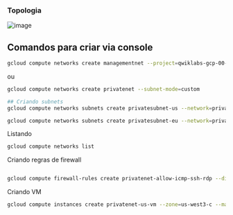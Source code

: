 ### Topologia
![image](https://user-images.githubusercontent.com/59710101/216000784-fb51a138-5eeb-464b-b43b-b29705c4b1f4.png)

## Comandos para criar via console
```sh
gcloud compute networks create managementnet --project=qwiklabs-gcp-00-6e10122d2007 --subnet-mode=custom --mtu=1460 --bgp-routing-mode=regional && gcloud compute networks subnets create managementsubnet-us --project=qwiklabs-gcp-00-6e10122d2007 --range=10.240.0.0/20 --stack-type=IPV4_ONLY --network=managementnet --region=us-west3

```
ou

```sh
gcloud compute networks create privatenet --subnet-mode=custom

## Criando subnets
gcloud compute networks subnets create privatesubnet-us --network=privatenet --region=us-west3 --range=172.16.0.0/24

gcloud compute networks subnets create privatesubnet-eu --network=privatenet --region=europe-west1 --range=172.20.0.0/20
```

Listando
```sh
gcloud compute networks list

```
Criando regras de firewall
```sh

gcloud compute firewall-rules create privatenet-allow-icmp-ssh-rdp --direction=INGRESS --priority=1000 --network=privatenet --action=ALLOW --rules=icmp,tcp:22,tcp:3389 --source-ranges=0.0.0.0/0

```

Criando VM 
```sh
gcloud compute instances create privatenet-us-vm --zone=us-west3-c --machine-type=e2-micro --subnet=privatesubnet-us --image-family=debian-11 --image-project=debian-cloud --boot-disk-size=10GB --boot-disk-type=pd-standard --boot-disk-device-name=privatenet-us-vm

```
